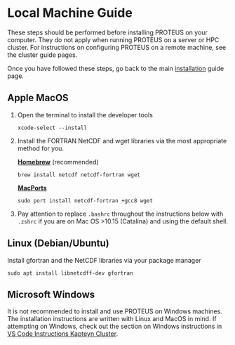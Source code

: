 # Local Machine Guide

These steps should be performed before installing PROTEUS on your computer.
They do not apply when running PROTEUS on a server or HPC cluster. For instructions on configuring PROTEUS on a remote machine, see the cluster guide pages.

Once you have followed these steps, go back to the main [installation](installation.html) guide page.

## Apple MacOS

1.  Open the terminal to install the developer tools

    ```console
    xcode-select --install
    ```

2.  Install the FORTRAN NetCDF and wget libraries via the most appropriate method for you.

    **[Homebrew](https://brew.sh/)** (recommended)
    ```console
    brew install netcdf netcdf-fortran wget
    ```

    **[MacPorts](https://www.macports.org/)**
    ```console
    sudo port install netcdf-fortran +gcc8 wget
    ```

3. Pay attention to replace `.bashrc` throughout the instructions below with `.zshrc` if you are on Mac OS >10.15 (Catalina) and using the default shell.

## Linux (Debian/Ubuntu)

Install gfortran and the NetCDF libraries via your package manager
```console
sudo apt install libnetcdff-dev gfortran
```

## Microsoft Windows

It is not recommended to install and use PROTEUS on Windows machines. The installation instructions are written with Linux and MacOS in mind. If attempting on Windows, check out the section on Windows instructions in [VS Code Instructions Kapteyn Cluster](https://docs.google.com/document/d/1Hm1J8x9CQ10dnyDJo1iohZHU6go_hxiUR7gTD2csv-M/edit?usp=sharing).
